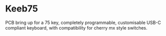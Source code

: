 # Keeb75
 PCB bring up for a 75 key, completely programmable, customisable USB-C compliant keyboard, with compatibility for cherry mx style switches.
